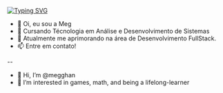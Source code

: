 [![Typing SVG](https://readme-typing-svg.demolab.com?font=Fira+Code&pause=1000&color=8E0CF7&vCenter=true&random=false&width=435&lines=Ol%C3%A1!+Sejam+bem-vindos+ao+meu+GitHub;Hi!+Welcome+to+my+GitHub)](https://git.io/typing-svg)

- 👋 Oi, eu sou a Meg
- 👀 Cursando Técnologia em Análise e Desenvolvimento de Sistemas
- 🌱 Atualmente me aprimorando na área de Desenvolvimento FullStack.
- 📫 Entre em contato!

--
- 👋 Hi, I’m @megghan
- 👀 I’m interested in games, math, and being a lifelong-learner

<!---
megghan/megghan is a ✨ special ✨ repository because its `README.md` (this file) appears on your GitHub profile
You can click the Preview link to take a look at your changes.
--->
